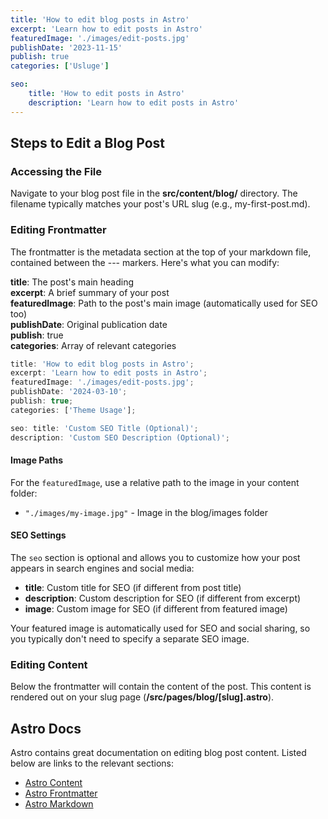```yaml
---
title: 'How to edit blog posts in Astro'
excerpt: 'Learn how to edit posts in Astro'
featuredImage: './images/edit-posts.jpg'
publishDate: '2023-11-15'
publish: true
categories: ['Usluge']

seo:
    title: 'How to edit posts in Astro'
    description: 'Learn how to edit posts in Astro'
---
```


## Steps to Edit a Blog Post

### Accessing the File

Navigate to your blog post file in the **src/content/blog/** directory. The filename typically matches your post's URL slug (e.g., my-first-post.md).

### Editing Frontmatter

The frontmatter is the metadata section at the top of your markdown file, contained between the --- markers. Here's what you can modify:

**title**: The post's main heading  
**excerpt**: A brief summary of your post  
**featuredImage**: Path to the post's main image (automatically used for SEO too)  
**publishDate**: Original publication date  
**publish**: true  
**categories**: Array of relevant categories

```javascript
title: 'How to edit blog posts in Astro';
excerpt: 'Learn how to edit posts in Astro';
featuredImage: './images/edit-posts.jpg';
publishDate: '2024-03-10';
publish: true;
categories: ['Theme Usage'];

seo: title: 'Custom SEO Title (Optional)';
description: 'Custom SEO Description (Optional)';
```

#### Image Paths

For the `featuredImage`, use a relative path to the image in your content folder:

- `"./images/my-image.jpg"` - Image in the blog/images folder

#### SEO Settings

The `seo` section is optional and allows you to customize how your post appears in search engines and social media:

- **title**: Custom title for SEO (if different from post title)
- **description**: Custom description for SEO (if different from excerpt)
- **image**: Custom image for SEO (if different from featured image)

Your featured image is automatically used for SEO and social sharing, so you typically don't need to specify a separate SEO image.

### Editing Content

Below the frontmatter will contain the content of the post. This content is rendered out on your slug page (**/src/pages/blog/[slug].astro**).

## Astro Docs

Astro contains great documentation on editing blog post content. Listed below are links to the relevant sections:

- [Astro Content](https://docs.astro.build/en/components/content/)
- [Astro Frontmatter](https://docs.astro.build/en/components/frontmatter/)
- [Astro Markdown](https://docs.astro.build/en/components/markdown/)
